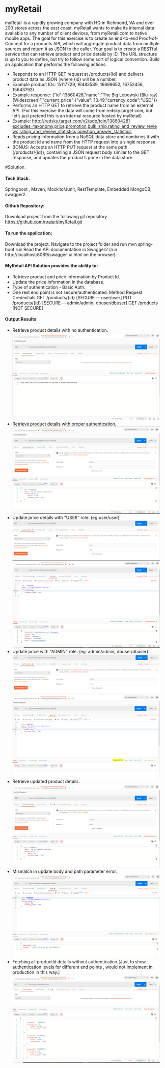 # myRetail
myRetail is a rapidly growing company with HQ in Richmond, VA and over 200 stores across the east coast. myRetail wants to make its internal data available to any number of client devices, from myRetail.com to native mobile apps. The goal for this exercise is to create an end-to-end Proof-of-Concept for a products API, which will aggregate product data from multiple sources and return it as JSON to the caller.
    Your goal is to create a RESTful service that can retrieve product and price details by ID.
    The URL structure is up to you to define, but try to follow some sort of logical convention.
    Build an application that performs the following actions:
   * Responds to an HTTP GET request at /products/{id} and delivers product data as JSON (where {id} will be a number.
   * Example product IDs: 15117729, 16483589, 16696652, 16752456, 15643793) 
   * Example response: {"id":13860428,"name":"The Big Lebowski (Blu-ray) (Widescreen)","current_price":{"value": 13.49,"currency_code":"USD"}}
   * Performs an HTTP GET to retrieve the product name from an external API. (For this exercise the data will come from redsky.target.com, but let’s just pretend this is an internal resource hosted by myRetail) 
   * Example: http://redsky.target.com/v2/pdp/tcin/13860428?excludes=taxonomy,price,promotion,bulk_ship,rating_and_review_reviews,rating_and_review_statistics,question_answer_statistics
   * Reads pricing information from a NoSQL data store and combines it with the product id and name from the HTTP request into a single response.
   * BONUS: Accepts an HTTP PUT request at the same path (/products/{id}), containing a JSON request body similar to the GET response, and updates the product’s price in the data store

#Solution:

#### Tech Stack:
Springboot , Maven, Mockito/Junit, RestTemplate, Embedded MongoDB, swagger2.

#### Github Repository:
Download project from the following git repository
https://github.com/nrajuri/myRetail.git

#### To run the application:
Download the project. Navigate to  the project folder and run mvn spring-boot:run
Read the API documentation in Swagger2 (run http://localhost:8089/swagger-ui.html on the browser)

#### MyRetail API Solution provides the ability to:
* Retrieve product and price information by Product Id.
* Update the price information in the database.
* Type of authentication - Basic Auth.
* One rest end point is not secure/authenticated.
                               Method               Request                   Credentials
                                 GET              /products/{id}              [SECURE -- user/user]
                                 PUT              /products/{id}              [SECURE -- admin/admin, dbuser/dbuser]
				                 GET              /products                   [NOT SECURE]

#### Output Results
* Retrieve product details with no authentication.
![](.README_images/066d173a.png)
* Retrieve product details with proper authentication.
![](.README_images/8722c5cd.png)
* Update price details with "USER" role. (eg:user/user)
![](.README_images/12f6fa0e.png)
![](.README_images/0bebf3ed.png)
* Update price with "ADMIN" role. (eg: admin/admin, dbuser/dbuser)
![](.README_images/be586218.png)
![](.README_images/b18c7ba6.png)
* Retrieve updated product details.
![](.README_images/1f8e4d32.png)
* Mismatch in update body and path parameter error.
![](.README_images/3f94c7e6.png)
* Fetching all productId details without authentication.(Just to show authentication levels for different end points
, would not implement in production in this way.)
![](.README_images/df3fc2c5.png)
